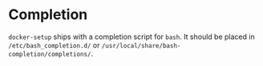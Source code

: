 # Completion

`docker-setup` ships with a completion script for `bash`. It should be placed in `/etc/bash_completion.d/` or `/usr/local/share/bash-completion/completions/`.
